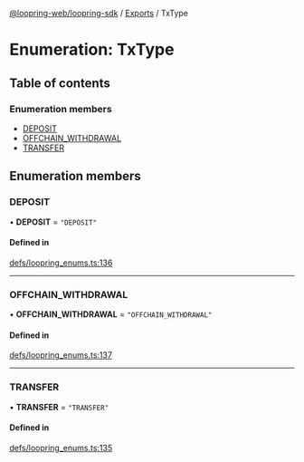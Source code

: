 [@loopring-web/loopring-sdk](../README.md) / [Exports](../modules.md) / TxType

# Enumeration: TxType

## Table of contents

### Enumeration members

- [DEPOSIT](TxType.md#deposit)
- [OFFCHAIN\_WITHDRAWAL](TxType.md#offchain_withdrawal)
- [TRANSFER](TxType.md#transfer)

## Enumeration members

### DEPOSIT

• **DEPOSIT** = `"DEPOSIT"`

#### Defined in

[defs/loopring_enums.ts:136](https://github.com/Loopring/loopring_sdk/blob/acbd5a2/src/defs/loopring_enums.ts#L136)

___

### OFFCHAIN\_WITHDRAWAL

• **OFFCHAIN\_WITHDRAWAL** = `"OFFCHAIN_WITHDRAWAL"`

#### Defined in

[defs/loopring_enums.ts:137](https://github.com/Loopring/loopring_sdk/blob/acbd5a2/src/defs/loopring_enums.ts#L137)

___

### TRANSFER

• **TRANSFER** = `"TRANSFER"`

#### Defined in

[defs/loopring_enums.ts:135](https://github.com/Loopring/loopring_sdk/blob/acbd5a2/src/defs/loopring_enums.ts#L135)
